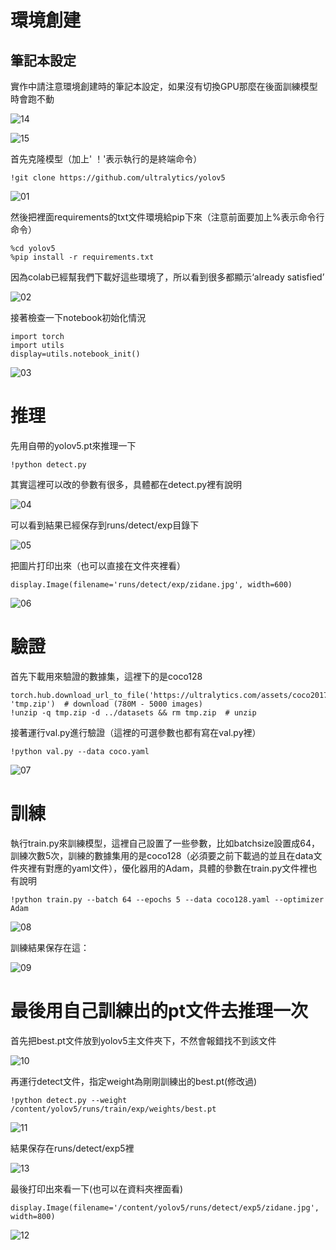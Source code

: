 # 環境創建
## 筆記本設定
實作中請注意環境創建時的筆記本設定，如果沒有切換GPU那麼在後面訓練模型時會跑不動

![14](https://github.com/muchen0926/Artificial-Intelligence-Final-Report/blob/main/14.png)

![15](https://github.com/muchen0926/Artificial-Intelligence-Final-Report/blob/main/15.png)

首先克隆模型（加上' ！'表示執行的是終端命令）

    !git clone https://github.com/ultralytics/yolov5
    
![01](https://github.com/muchen0926/Artificial-Intelligence-Final-Report/blob/main/%E6%9C%9F%E6%9C%ABcode/1.png)

然後把裡面requirements的txt文件環境給pip下來（注意前面要加上%表示命令行命令）

    %cd yolov5
    %pip install -r requirements.txt

因為colab已經幫我們下載好這些環境了，所以看到很多都顯示‘already satisfied’

![02](https://github.com/muchen0926/Artificial-Intelligence-Final-Report/blob/main/%E6%9C%9F%E6%9C%ABcode/2.png)

接著檢查一下notebook初始化情況

    import torch
    import utils
    display=utils.notebook_init()

![03](https://github.com/muchen0926/Artificial-Intelligence-Final-Report/blob/main/%E6%9C%9F%E6%9C%ABcode/3.png)

# 推理
先用自帶的yolov5.pt來推理一下

    !python detect.py

其實這裡可以改的參數有很多，具體都在detect.py裡有說明

![04](https://github.com/muchen0926/Artificial-Intelligence-Final-Report/blob/main/%E6%9C%9F%E6%9C%ABcode/4.png)

可以看到結果已經保存到runs/detect/exp目錄下  

![05](https://github.com/muchen0926/Artificial-Intelligence-Final-Report/blob/main/%E6%9C%9F%E6%9C%ABcode/5.png)

把圖片打印出來（也可以直接在文件夾裡看）

    display.Image(filename='runs/detect/exp/zidane.jpg', width=600)

![06](https://github.com/muchen0926/Artificial-Intelligence-Final-Report/blob/main/%E6%9C%9F%E6%9C%ABcode/6.png)

# 驗證
首先下載用來驗證的數據集，這裡下的是coco128

    torch.hub.download_url_to_file('https://ultralytics.com/assets/coco2017val.zip', 'tmp.zip')  # download (780M - 5000 images)
    !unzip -q tmp.zip -d ../datasets && rm tmp.zip  # unzip

接著運行val.py進行驗證（這裡的可選參數也都有寫在val.py裡）

    !python val.py --data coco.yaml

![07](https://github.com/muchen0926/Artificial-Intelligence-Final-Report/blob/main/%E6%9C%9F%E6%9C%ABcode/7.png)

# 訓練
執行train.py來訓練模型，這裡自己設置了一些參數，比如batchsize設置成64，訓練次數5次，訓練的數據集用的是coco128（必須要之前下載過的並且在data文件夾裡有對應的yaml文件），優化器用的Adam，具體的參數在train.py文件裡也有說明

    !python train.py --batch 64 --epochs 5 --data coco128.yaml --optimizer Adam

![08](https://github.com/muchen0926/Artificial-Intelligence-Final-Report/blob/main/%E6%9C%9F%E6%9C%ABcode/8.png)

訓練結果保存在這：

![09](https://github.com/muchen0926/Artificial-Intelligence-Final-Report/blob/main/%E6%9C%9F%E6%9C%ABcode/9.png)

# 最後用自己訓練出的pt文件去推理一次

首先把best.pt文件放到yolov5主文件夾下，不然會報錯找不到該文件

![10](https://github.com/muchen0926/Artificial-Intelligence-Final-Report/blob/main/%E6%9C%9F%E6%9C%ABcode/10.png)

再運行detect文件，指定weight為剛剛訓練出的best.pt(修改過)

    !python detect.py --weight /content/yolov5/runs/train/exp/weights/best.pt

![11](https://github.com/muchen0926/Artificial-Intelligence-Final-Report/blob/main/%E6%9C%9F%E6%9C%ABcode/11.png)

結果保存在runs/detect/exp5裡

![13](https://github.com/muchen0926/Artificial-Intelligence-Final-Report/blob/main/13.png)

最後打印出來看一下(也可以在資料夾裡面看)

    display.Image(filename='/content/yolov5/runs/detect/exp5/zidane.jpg', width=800)

![12](https://github.com/muchen0926/Artificial-Intelligence-Final-Report/blob/main/%E6%9C%9F%E6%9C%ABcode/12.png)
